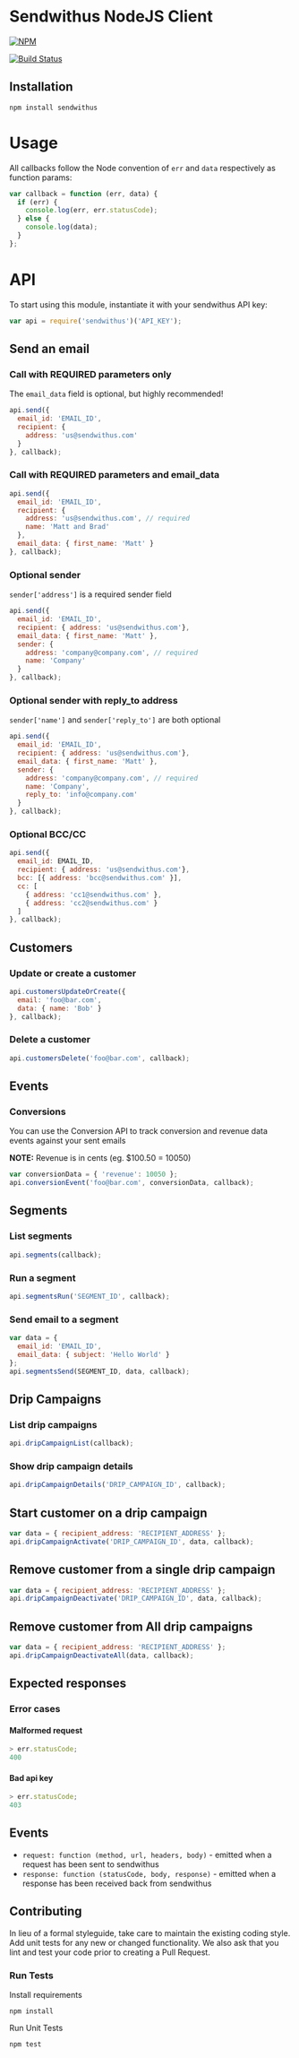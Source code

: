 Sendwithus NodeJS Client
========================

[![NPM](https://nodei.co/npm/sendwithus.png?downloads=true&downloadRank=true&stars=true)](https://nodei.co/npm/sendwithus/)

[![Build Status](https://travis-ci.org/sendwithus/sendwithus_nodejs.png)](https://travis-ci.org/sendwithus/sendwithus_nodejs)

## Installation

```
npm install sendwithus
```

# Usage

All callbacks follow the Node convention of `err` and `data` respectively as function params:

```javascript
var callback = function (err, data) {
  if (err) {
    console.log(err, err.statusCode);
  } else {
    console.log(data);
  }
};
```


# API

To start using this module, instantiate it with your sendwithus API key:

```javascript
var api = require('sendwithus')('API_KEY');
```

## Send an email

### Call with REQUIRED parameters only

The `email_data` field is optional, but highly recommended!

```javascript
api.send({
  email_id: 'EMAIL_ID',
  recipient: { 
    address: 'us@sendwithus.com'
  }
}, callback);
```

### Call with REQUIRED parameters and email_data

```javascript
api.send({
  email_id: 'EMAIL_ID',
  recipient: {
    address: 'us@sendwithus.com', // required
    name: 'Matt and Brad'
  },
  email_data: { first_name: 'Matt' }
}, callback);
```

### Optional sender

`sender['address']` is a required sender field

```javascript
api.send({
  email_id: 'EMAIL_ID',
  recipient: { address: 'us@sendwithus.com'},
  email_data: { first_name: 'Matt' },
  sender: {
    address: 'company@company.com', // required
    name: 'Company'
  }
}, callback);
```

### Optional sender with reply_to address

`sender['name']` and `sender['reply_to']` are both optional

```javascript
api.send({
  email_id: 'EMAIL_ID',
  recipient: { address: 'us@sendwithus.com'},
  email_data: { first_name: 'Matt' },
  sender: {
    address: 'company@company.com', // required
    name: 'Company',
    reply_to: 'info@company.com'
  }
}, callback);
```

### Optional BCC/CC

```javascript
api.send({
  email_id: EMAIL_ID,
  recipient: { address: 'us@sendwithus.com'},
  bcc: [{ address: 'bcc@sendwithus.com' }],
  cc: [
    { address: 'cc1@sendwithus.com' },
    { address: 'cc2@sendwithus.com' }
  ]
}, callback);
```


## Customers

### Update or create a customer

```javascript
api.customersUpdateOrCreate({
  email: 'foo@bar.com',
  data: { name: 'Bob' }
}, callback);
```

### Delete a customer

```javascript
api.customersDelete('foo@bar.com', callback);
```

## Events

### Conversions

You can use the Conversion API to track conversion and revenue data events against your sent emails

**NOTE:** Revenue is in cents (eg. $100.50 = 10050)

```javascript
var conversionData = { 'revenue': 10050 };
api.conversionEvent('foo@bar.com', conversionData, callback);
```

## Segments

### List segments

```javascript
api.segments(callback);
```

### Run a segment

```javascript
api.segmentsRun('SEGMENT_ID', callback);
```

### Send email to a segment

```javascript
var data = { 
  email_id: 'EMAIL_ID', 
  email_data: { subject: 'Hello World' }
};
api.segmentsSend(SEGMENT_ID, data, callback);
```


## Drip Campaigns

### List drip campaigns

```javascript
api.dripCampaignList(callback);
```

### Show drip campaign details

```javascript
api.dripCampaignDetails('DRIP_CAMPAIGN_ID', callback);
```

## Start customer on a drip campaign

```javascript
var data = { recipient_address: 'RECIPIENT_ADDRESS' };
api.dripCampaignActivate('DRIP_CAMPAIGN_ID', data, callback);
```

## Remove customer from a single drip campaign

```javascript
var data = { recipient_address: 'RECIPIENT_ADDRESS' };
api.dripCampaignDeactivate('DRIP_CAMPAIGN_ID', data, callback);
```


## Remove customer from **All** drip campaigns

```javascript
var data = { recipient_address: 'RECIPIENT_ADDRESS' };
api.dripCampaignDeactivateAll(data, callback);
```


## Expected responses

### Error cases

#### Malformed request

```javascript
> err.statusCode;
400
```

#### Bad api key

```javascript
> err.statusCode;
403
```

## Events

* `request: function (method, url, headers, body)` - emitted when a request has been sent to sendwithus
* `response: function (statusCode, body, response)` - emitted when a response has been received back from sendwithus


## Contributing
In lieu of a formal styleguide, take care to maintain the existing coding style. Add unit tests for any new or changed functionality. We also ask that you lint and test your code prior to creating a Pull Request.

### Run Tests

Install requirements

```
npm install
```

Run Unit Tests

```
npm test
```

